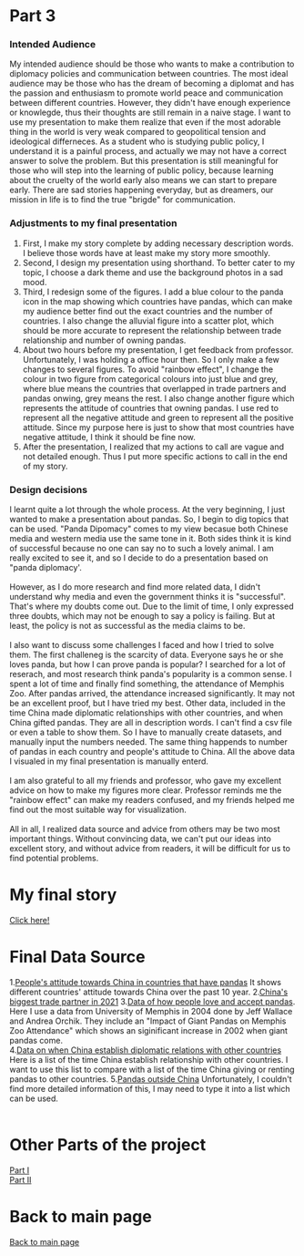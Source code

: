 # Part 3
### Intended Audience
My intended audience should be those who wants to make a contribution to diplomacy policies and communication between countries. The most ideal audience may be those who has the dream of becoming a diplomat and has the passion and enthusiasm to promote world peace and communication between different countries. However, they didn't have enough experience or knowlegde, thus their thoughts are still remain in a naive stage. I want to use my presentation to make them realize that even if the most adorable thing in the world is very weak compared to geopolitical tension and ideological differneces. As a student who is studying public policy, I understand it is a painful process, and actually we may not have a correct answer to solve the problem. But this presentation is still meaningful for those who will step into the learning of public policy, because learning about the cruelty of the world early also means we can start to prepare early. There are sad stories happening everyday, but as dreamers, our mission in life is to find the true "brigde" for communication.
### Adjustments to my final presentation
1. First, I make my story complete by adding necessary description words. I believe those words have at least make my story more smoothly.
2. Second, I design my presentation using shorthand. To better cater to my topic, I choose a dark theme and use the background photos in a sad mood.
3. Third, I redesign some of the figures. I add a blue colour to the panda icon in the map showing which countries have pandas, which can make my audience better find out the exact countries and the number of countries. I also change the alluvial figure into a scatter plot, which should be more accurate to represent the relationship between trade relationship and number of owning pandas.
4. About two hours before my presentation, I get feedback from professor. Unfortunately, I was holding a office hour then. So I only make a few changes to several figures. To avoid "rainbow effect", I change the colour in two figure from categorical colours into just blue and grey, where blue means the countries that overlapped in trade partners and pandas onwing, grey means the rest. I also change another figure which represents the attitude of countries that owning pandas. I use red to represent all the negative attitude and green to represent all the positive attitude. Since my purpose here is just to show that most countries have negative attitude, I think it should be fine now.
5. After the presentation, I realized that my actions to call are vague and not detailed enough. Thus I put more specific actions to call in the end of my story.
### Design decisions
  I learnt quite a lot through the whole process. At the very beginning, I just wanted to make a presentation about pandas. So, I begin to dig topics that can be used. "Panda Dipomacy" comes to my view becasue both Chinese media and western media use the same tone in it. Both sides think it is kind of successful because no one can say no to such a lovely animal. I am really excited to see it, and so I decide to do a presentation based on "panda diplomacy'. <br>
  <br>
  However, as I do more research and find more related data, I didn't understand why media and even the government thinks it is "successful". That's where my doubts come out. Due to the limit of time, I only expressed three doubts, which may not be enough to say a policy is failing. But at least, the policy is not as successful as the media claims to be. <br>
  <br>
  I also want to discuss some challenges I faced and how I tried to solve them. The first challeneg is the scarcity of data. Everyone says he or she loves panda, but how I can prove panda is popular? I searched for a lot of reserach, and most research think panda's popularity is a common sense. I spent a lot of time and finally find something, the attendance of Memphis Zoo. After pandas arrived, the attendance increased significantly. It may not be an excellent proof, but I have tried my best. Other data, included in the time China made diplomatic relationships with other countries, and when China gifted pandas. They are all in description words. I can't find a csv file or even a table to show them. So I have to manually create datasets, and manually input the numbers needed. The same thing happends to number of pandas in each country and people's attitude to China. All the above data I visualed in my final presentation is manually enterd.<br>
  <br>
  I am also grateful to all my friends and professor, who gave my excellent advice on how to make my figures more clear. Professor reminds me the "rainbow effect" can make my readers confused, and my friends helped me find out the most suitable way for visualization. <br>
  <br>
  All in all, I realized data source and advice from others may be two most important things. Without convincing data, we can't put our ideas into excellent story, and without advice from readers, it will be difficult for us to find potential problems.<br>
# My final story
[Click here!](https://carnegiemellon.shorthandstories.com/panda-diplomacy/index.html)<br>
# Final Data Source
1.[People's attitude towards China in countries that have pandas](https://www.pewresearch.org/global/database/indicator/24) It shows different countries' attitude towards China over the past 10 year.
2.[China's biggest trade partner in 2021](https://www.worldstopexports.com/chinas-top-import-partners/)
3.[Data of how people love and accept pandas](https://go-gale-com.cmu.idm.oclc.org/ps/i.do?id=GALE%7CA126612060&sid=googleScholar&v=2.1&it=r&linkaccess=abs&issn=08963703&p=AONE&sw=w&enforceAuth=true&linkSource=delayedAuthFullText&userGroupName=cmu_main&u=cmu_main). Here I use a data from University of Memphis in 2004 done by Jeff Wallace and Andrea Orchik. They include an "Impact of Giant Pandas on Memphis Zoo Attendance" which shows an siginificant increase in 2002 when giant pandas come. <br>
4.[Data on when China establish diplomatic relations with other countries](https://www.fmprc.gov.cn/web/ziliao_674904/2193_674977/200812/t20081221_9284708.shtml) Here is a list of the time China establish relationship with other countries. I want to use this list to compare with a list of the time China giving or renting pandas to other countries. 
5.[Pandas outside China](https://en.wikipedia.org/wiki/Giant_pandas_around_the_world) Unfortunately, I couldn't find more detailed information of this, I may need to type it into a list which can be used.<br>
<br>
# Other Parts of the project
[Part I](/project_part1.md)<br>
[Part II](/project_part2.md)
# Back to main page
[Back to main page](/README.md)
